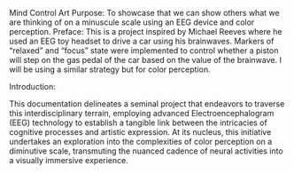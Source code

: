 Mind Control Art
Purpose:
To showcase that we can show others what we are thinking of on a minuscule scale using an EEG device and color perception. 
Preface:
This is a project inspired by Michael Reeves where he used an EEG toy headset to drive a car using his brainwaves. Markers of “relaxed” and “focus” state were implemented to control whether a piston will step on the gas pedal of the car based on the value of the brainwave.
I will be using a similar strategy but for color perception. 

Introduction:

This documentation delineates a seminal project that endeavors to traverse this interdisciplinary terrain, employing advanced Electroencephalogram (EEG) technology to establish a tangible link between the intricacies of cognitive processes and artistic expression.
At its nucleus, this initiative undertakes an exploration into the complexities of color perception on a diminutive scale, transmuting the nuanced cadence of neural activities into a visually immersive experience.

